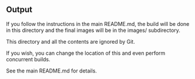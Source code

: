 ## Output

If you follow the instructions in the main README.md, the build will be done in this directory and the final images will be in the images/ subdirectory.

This directory and all the contents are ignored by Git.

If you wish, you can change the location of this and even perform concurrent builds.

See the main README.md for details.

